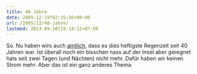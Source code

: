 ```yaml
---
title: 40 Jahre
date: 2005-12-19T02:35:56+00:00
url: /2005/12/40-jahre/
lastmod: 2023-09-10T19:14:12+07:00
---
```

So. Nu haben wirs auch [amtlich][1], dass es dies heftigste Regenzeit seit 40 Jahren war. Ist überall noch ein bisschen nass auf der Insel aber geregnet hats seit zwei Tagen (und Nächten) nicht mehr. Dafür haben wir keinen Strom mehr. Aber das ist ein ganz anderes Thema.

 [1]: http://www.irishexaminer.com/breaking/story.asp?j=71159656&p=7yy59958&n=71160036
